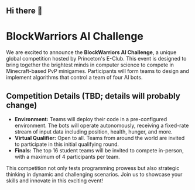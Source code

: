 ## Hi there 👋

# BlockWarriors AI Challenge

We are excited to announce the **BlockWarriors AI Challenge**, a unique global competition hosted by Princeton's E-Club. This event is designed to bring together the brightest minds in computer science to compete in Minecraft-based PvP minigames. Participants will form teams to design and implement algorithms that control a team of four AI bots.

## Competition Details (TBD; details will probably change)
- **Environment:** Teams will deploy their code in a pre-configured environment. The bots will operate autonomously, receiving a fixed-rate stream of input data including position, health, hunger, and more.
- **Virtual Qualifier:** Open to all. Teams from around the world are invited to participate in this initial qualifying round.
- **Finals:** The top 16 student teams will be invited to compete in-person, with a maximum of 4 participants per team.

This competition not only tests programming prowess but also strategic thinking in dynamic and challenging scenarios. Join us to showcase your skills and innovate in this exciting event!


